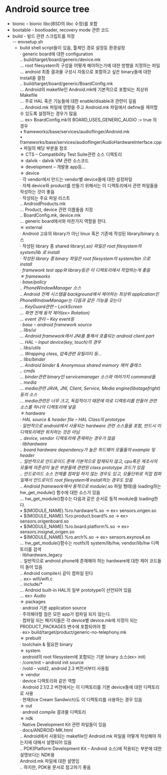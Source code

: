 
Android source tree
=====
-  bionic – bionic libc(BSD의 libc 수정)를 포함  
-  bootable - bootloader, recovery mode 관련 코드  
-  build - 빌드 관련 스크립트를 저장  
--  envsetup.sh  
    -  build shell script들이 있음, 툴체인 경로 설정등 환경설정  
 · generic board에 대한 configuration  
  ‥ build/target/board/generic/device.mk  
   … root filesystem의 구성을 어떻게 해야하는가에 대한 방향을 지정하는 파일  
   … android 최종 결과물 구성시 자동으로 포함하고 싶은 binary들에 대한 install을 결정  
  ‥ build/target/board/generic/BoardConfig.mk  
   … Android의 makefile인 Android.mk에 기본적으로 포함되는 최상위 Makefile  
   … 주로 HAL 혹은 기능들에 대한 enable/disable과 관련이 깊음  
   … Android.mk 파일에 영향을 주고 Android.mk 파일에서 define을 제어할 수 있도록 설정하는 경우가 많음  
   … ex> BoardConfig.mk의 BOARD_USES_GENERIC_AUDIO := true 의 경우  
• frameworks/base/services/audioflinger/Android.mk  
• frameworks/base/services/audioflinger/AudioHardwareInterface.cpp  
• 파일의 해당 부분을 참조  
＊ CTS – Compatibility Test Suite관련 소스 디렉토리  
＊ dalvik - dalvik VM 관련 소스코드  
＊ development – 개발용 app등…  
＊ device  
· 각 vendor에서 만드는 vendor별 device들에 대한 설정파일  
· 자체 device와 product를 만들기 위해서는 이 디렉토리에서 관련 파일들을 작성하는 것이 좋음  
· 작성되는 주요 파일 리스트  
‥ AndroidProducts.mk  
… Product, device 관련 이름들을 지정  
‥ BoardConfig.mk, device.mk  
… generic board에서와 마찬가지 역할을 한다.  
＊ external  
· Android 고유의 library가 아닌 linux 혹은 기존에 작성된 library/binary 소스  
· 작성된 library 중 shared library(*.so) 파일은 root filesystem의 system/lib 로 install  
· 작성된 library 중 binary 파일은 root filesystem의 system/bin 으로 install  
· framework test app와 library등은 이 디렉토리에서 작업하는게 좋음  
＊ frameworks  
· base/policy  
‥ PhoneWindowManager 소스  
‥ Android 전체 시스템을 background에서 제어하는 최상위 application인 PhoneWindowManager는 다음과 같은 기능을 갖는다  
… KeyGuard관련 – LockScreen  
… 화면 전체 동작 제어(ex> Rotation)  
… event 관리 – Key event등  
· base – android framework source  
‥ libs/ui  
… Android framework에서 JNI를 통해서 호출되는 android client part  
… HAL – Input device(key, touch)의 경우  
‥ libs/utils  
… Wrapping class, 압축관련 유틸리티 등…  
‥ libs/binder  
… Android binder & Anonymous shared memory 제어 클래스  
‥ cmds  
… binder관련 binary인 servicemanager 소스와 여러가지 command들  
‥ media  
… media관련 JAVA, JNI, Client, Service, Media engine(libstagefright)등의 소스  
… media관련은 너무 크고, 독립적이기 때문에 따로 디렉토리를 만들어 관련 소스를 하나의 디렉토리에 넣음  
＊ hardware  
· HAL source & header file – HAL Class의 prototype  
· 일반적으로 android에서 사용되는 hardware 관련 소스들을 포함, 반드시 이 디렉토리에만 위치하는 것은 아님  
‥ device, vendor 디렉토리에 존재하는 경우가 많음  
· libhardware  
‥ board hardware dependency가 높은 하드웨어 모듈들의 example 및 header  
‥ 일반적으로 안드로이드 폰에 기본적으로 탑재되지 않고, cpu혹은 제조사의 모듈에 의존성이 높은 부분들에 관련된 class prototype 코드가 있음  
‥ 안드로이드 소스 전체를 컴파일 하지 않는 경우도 있고, 모듈단위로 직접 컴파일해서 안드로이드 root filesystem에 install하는 경우도 있음  
‥ Android framework에서 동적으로 module(*.so 파일 형태)을 loading하는 hw_get_module() 함수에 대한 소스가 있음  
… hw_get_module()함수는 다음과 같은 순서로 동적 module을 loading한다.  
• $(MODULE_NAME).%ro.hardware%.so -> ex> sensors.origen.so  
• $(MODULE_NAME).%ro.product.board%.so -> ex> sensors.origenboard.so  
• $(MODULE_NAME).%ro.board.platform%.so -> ex> sensors.insignal_origen.so  
• $(MODULE_NAME).%ro.arch%.so -> ex> sensors.exynos4.so  
… hw_get_module()함수는 rootfs의 system/lib/hw, vendor/lib/hw 디렉토리를 검색  
· libhardware_legacy  
‥ 일반적으로 android phone에 존재해야 하는 hardware에 대한 제어 코드들이 들어 있음  
‥ Android compile시 같이 컴파일 된다  
‥ ex> wifi/wifi.c  
‥ include/*  
… Android built-in HAL의 일부 prototype이 선언되어 있음  
… ex> Audio  
＊ packages  
· android 기본 application source  
· 주의해야할 점은 모든 app가 컴파일 되지 않는다.  
· 컴파일 되는 패키지들은 각 device별 device.mk에 지정이 되는 PRODUCT_PACKAGES 변수에 포함되어야 함  
· ex> build/target/product/generic-no-telephony.mk  
＊ prebuilt  
· toolchain & 필요한 binary  
＊ system  
· android의 root filesystem에 포함되는 기본 binary 소스(ex> init)  
· /core/init – android init source  
· /vold – vold2, android 2.3 버전서부터 사용됨  
＊ vendor  
· device 디렉토리와 같은 역할  
· Android 2.1/2.2 버전에서는 이 디렉토리를 기본 device들에 대한 디렉토리로 사용  
· 현재(Ice Cream Sandwich)도 이 디렉토리를 사용하는 경우 있음  
＊ out  
· android compile 결과물 디렉토리  
＊ ndk  
· Native Development Kit 관련 파일들이 있음  
· docs/ANDROID-MK.html  
‥ Android에서 사용되는 makefile인 Android.mk 파일을 어떻게 작성해야 하는지에 대해서 설명되어 있음  
‥ PDK(Platform Development Kit – Android 소스)에 적용되는 부분에 대한 설명보다는 NDK용  
Android.mk 파일에 대한 설명임  
‥ 하지만, PDK용 문서로 참고하기 좋음  
